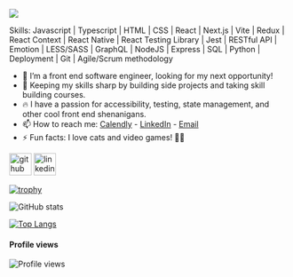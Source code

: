 ![](https://i.imgur.com/9QLGA3l.png)


Skills: Javascript | Typescript | HTML | CSS | React | Next.js | Vite | Redux | React Context | React Native | React Testing Library | Jest | RESTful API | Emotion | LESS/SASS | GraphQL | NodeJS | Express | SQL | Python | Deployment | Git | Agile/Scrum methodology

- 🔭 I’m a front end software engineer, looking for my next opportunity!
- 🌱 Keeping my skills sharp by building side projects and taking skill building courses. 
- 🔥 I have a passion for accessibility, testing, state management, and other cool front end shenanigans.
- 📫 How to reach me: [Calendly](https://calendly.com/lyndsiwilliams/chat) - [LinkedIn](https://www.linkedin.com/in/lyndsiwilliams/) - [Email](lyndsikaywilliams@gmail.com) 
- ⚡ Fun facts: I love cats and video games! 🐱‍💻 


[<img src='https://cdn.jsdelivr.net/npm/simple-icons@3.0.1/icons/github.svg' alt='github' height='40'>](https://github.com/lyndsiWilliams)
[<img src='https://cdn.jsdelivr.net/npm/simple-icons@3.0.1/icons/linkedin.svg' alt='linkedin' height='40'>](https://www.linkedin.com/in/lyndsiWilliams/)  

[![trophy](https://github-profile-trophy.vercel.app/?username=lyndsiWilliams)](https://github.com/ryo-ma/github-profile-trophy)

![GitHub stats](https://github-readme-stats.vercel.app/api?username=lyndsiWilliams&show_icons=true)  

[![Top Langs](https://github-readme-stats.vercel.app/api/top-langs/?username=lyndsiWilliams)](https://github.com/anuraghazra/github-readme-stats)

<!-- ![Profile views](https://gpvc.arturio.dev/lyndsiWilliams) -->
#### Profile views
![Profile views](https://profile-counter.glitch.me/lyndsiWilliams/count.svg)

